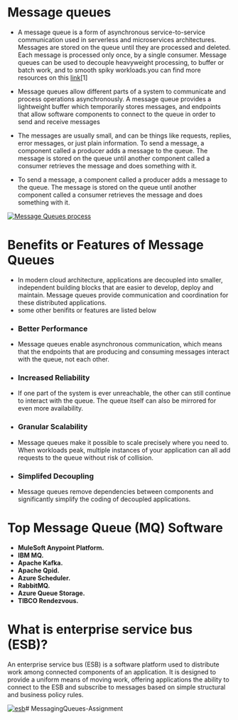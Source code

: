# Message queues 

* A message queue is a form of asynchronous service-to-service communication used in serverless and microservices architectures. Messages are stored on the queue until they are processed and deleted. Each message is processed only once, by a single consumer. Message queues can be used to decouple heavyweight processing, to buffer or batch work, and to smooth spiky workloads.you can find more resources on this [link](https://aws.amazon.com/sqs/)[1]


* Message queues allow different parts of a system to communicate and process operations asynchronously. A message queue provides a lightweight buffer which temporarily stores messages, and endpoints that allow software components to connect to the queue in order to send and receive messages

* The messages are usually small, and can be things like requests, replies, error messages, or just plain information. To send a message, a component called a producer adds a message to the queue. The message is stored on the queue until another component called a consumer retrieves the message and does something with it.
* To send a message, a component called a producer adds a message to the queue. The message is stored on the queue until another component called a consumer retrieves the message and does something with it.

[![ Message Queues process](/assets/images/shiprock.jpg "Shiprock, New Mexico by Beau Rogers")]( https://d1.awsstatic.com/product-marketing/Messaging/sqs_seo_queue.1dc710b63346bef869ee34b8a9a76abc014fbfc9.png)


# Benefits or Features of Message Queues 

* In modern cloud architecture, applications are decoupled into smaller, independent building blocks that are easier to develop, deploy and maintain. Message queues provide communication and coordination for these distributed applications.
* some other benifits or features are listed below 
* ### Better Performance
* Message queues enable asynchronous communication, which means that the endpoints that are producing and consuming messages interact with the queue, not each other.
* ### Increased Reliability
* If one part of the system is ever unreachable, the other can still continue to interact with the queue. The queue itself can also be mirrored for even more availability.
* ### Granular Scalability
* Message queues make it possible to scale precisely where you need to. When workloads peak, multiple instances of your application can all add requests to the queue without risk of collision.
* ### Simplifed Decoupling
* Message queues remove dependencies between components and significantly simplify the coding of decoupled applications.
# Top Message Queue (MQ) Software
* **MuleSoft Anypoint Platform.**
* **IBM MQ.**
* **Apache Kafka.**
* **Apache Qpid.**
* **Azure Scheduler.**
* **RabbitMQ.**
* **Azure Queue Storage.**
* **TIBCO Rendezvous.**

# What is enterprise service bus (ESB)?
An enterprise service bus (ESB) is a software platform used to distribute work among connected components of an application. It is designed to provide a uniform means of moving work, offering applications the ability to connect to the ESB and subscribe to messages based on simple structural and business policy rules.

[![ esb]()]( https://www.mulesoft.com/sites/default/files/diagram-basic-esb.png)# MessagingQueues-Assignment


